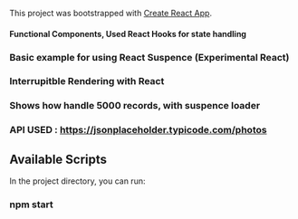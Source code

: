 This project was bootstrapped with [Create React App](https://github.com/facebook/create-react-app).
#### Functional Components, Used React Hooks for state handling
### Basic example for using React Suspence (Experimental React)

### Interrupitble Rendering with React
### Shows how handle 5000 records, with suspence loader
### API USED : https://jsonplaceholder.typicode.com/photos
## Available Scripts

In the project directory, you can run:

### npm start 

